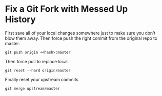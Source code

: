 # Fix a Git Fork with Messed Up History

First save all of your local changes somewhere just to make sure you don't blow them away. Then force push the right commit from the original repo to master. 

```git push origin +<hash>:master```

Then force pull to replace local.

```git reset --hard origin/master```

Finally reset your upstream commits.

```git merge upstream/master```
